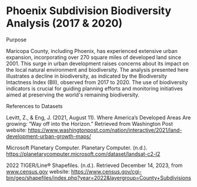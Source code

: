 # Phoenix Subdivision Biodiversity Analysis (2017 & 2020)
Purpose

Maricopa County, including Phoenix, has experienced extensive urban expansion, incorporating over 270 square miles of developed land since 2001. This surge in urban development raises concerns about its impact on the local natural environment and biodiversity. The analysis presented here illustrates a decline in biodiversity, as indicated by the Biodiversity Intactness Index (BII), observed from 2017 to 2020. The use of biodiversity indicators is crucial for guiding planning efforts and monitoring initiatives aimed at preserving the world's remaining biodiversity. 

References to Datasets

Levitt, Z., & Eng, J. (2021, August 11). Where America’s Developed Areas Are growing: “Way off into the Horizon.” Retrieved from Washington Post website: https://www.washingtonpost.com/nation/interactive/2021/land-development-urban-growth-maps/

Microsoft Planetary Computer. Planetary Computer. (n.d.). https://planetarycomputer.microsoft.com/dataset/landsat-c2-l2

2022 TIGER/Line® Shapefiles. (n.d.). Retrieved December 14, 2023, from www.census.gov website: https://www.census.gov/cgi-bin/geo/shapefiles/index.php?year=2022&layergroup=County+Subdivisions
